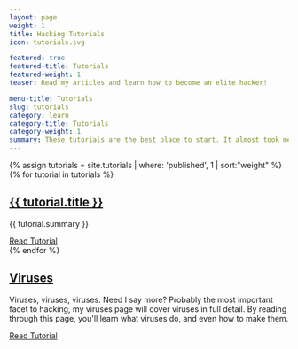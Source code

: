 ```yaml
---
layout: page
weight: 1
title: Hacking Tutorials
icon: tutorials.svg

featured: true
featured-title: Tutorials
featured-weight: 1
teaser: Read my articles and learn how to become an elite hacker!

menu-title: Tutorials
slug: tutorials
category: learn
category-title: Tutorials
category-weight: 1
summary: These tutorials are the best place to start. It almost took me two years to get to where I am and become known as an elite hacker. I wrote these tutorials so you can read them and become a hacker within months.
---
```

{% assign tutorials = site.tutorials | where: 'published', 1 | sort:"weight" %}
{% for tutorial in tutorials %}
  <article>
    <h2><a href="{{ tutorial.url }}" title="{{ tutorial.title }}">{{ tutorial.title }}</a></h2>
    <p>{{ tutorial.summary }}</p>
    <a class="btn btn-primary" title="Read {{ tutorial.title }}" href="{{ tutorial.url }}">Read Tutorial <i class="fa fa-caret-right"></i></a>
  </article>
{% endfor %}
<article>
  <h2><a href="/tutorials/viruses">Viruses</a></h2>
  <p>Viruses, viruses, viruses. Need I say more? Probably the most important facet to hacking, my viruses page will cover viruses in full detail. By reading through this page, you'll learn what viruses do, and even how to make them.</p>
  <a class="btn btn-primary" title="Read Viruses" href="/tutorials/viruses">Read Tutorial <i class="fa fa-caret-right"></i></a>
</article>
